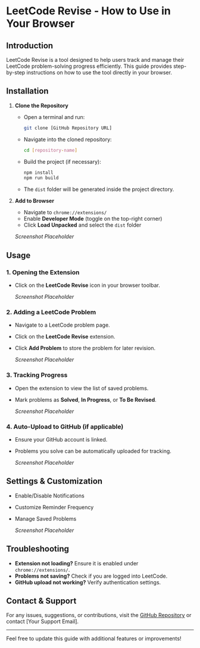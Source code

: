 # LeetCode Revise - How to Use in Your Browser

## Introduction
LeetCode Revise is a tool designed to help users track and manage their LeetCode problem-solving progress efficiently. This guide provides step-by-step instructions on how to use the tool directly in your browser.

## Installation
1. **Clone the Repository**
   - Open a terminal and run:
     ```sh
     git clone [GitHub Repository URL]
     ```
   - Navigate into the cloned repository:
     ```sh
     cd [repository-name]
     ```
   - Build the project (if necessary):
     ```sh
     npm install
     npm run build
     ```
   - The `dist` folder will be generated inside the project directory.

2. **Add to Browser**
   - Navigate to `chrome://extensions/`
   - Enable **Developer Mode** (toggle on the top-right corner)
   - Click **Load Unpacked** and select the `dist` folder

   _Screenshot Placeholder_

## Usage
### 1. Opening the Extension
- Click on the **LeetCode Revise** icon in your browser toolbar.

  _Screenshot Placeholder_

### 2. Adding a LeetCode Problem
- Navigate to a LeetCode problem page.
- Click on the **LeetCode Revise** extension.
- Click **Add Problem** to store the problem for later revision.

  _Screenshot Placeholder_

### 3. Tracking Progress
- Open the extension to view the list of saved problems.
- Mark problems as **Solved**, **In Progress**, or **To Be Revised**.

  _Screenshot Placeholder_

### 4. Auto-Upload to GitHub (if applicable)
- Ensure your GitHub account is linked.
- Problems you solve can be automatically uploaded for tracking.

  _Screenshot Placeholder_

## Settings & Customization
- Enable/Disable Notifications
- Customize Reminder Frequency
- Manage Saved Problems

  _Screenshot Placeholder_

## Troubleshooting
- **Extension not loading?** Ensure it is enabled under `chrome://extensions/`.
- **Problems not saving?** Check if you are logged into LeetCode.
- **GitHub upload not working?** Verify authentication settings.

## Contact & Support
For any issues, suggestions, or contributions, visit the [GitHub Repository](#) or contact [Your Support Email].

---

Feel free to update this guide with additional features or improvements!


